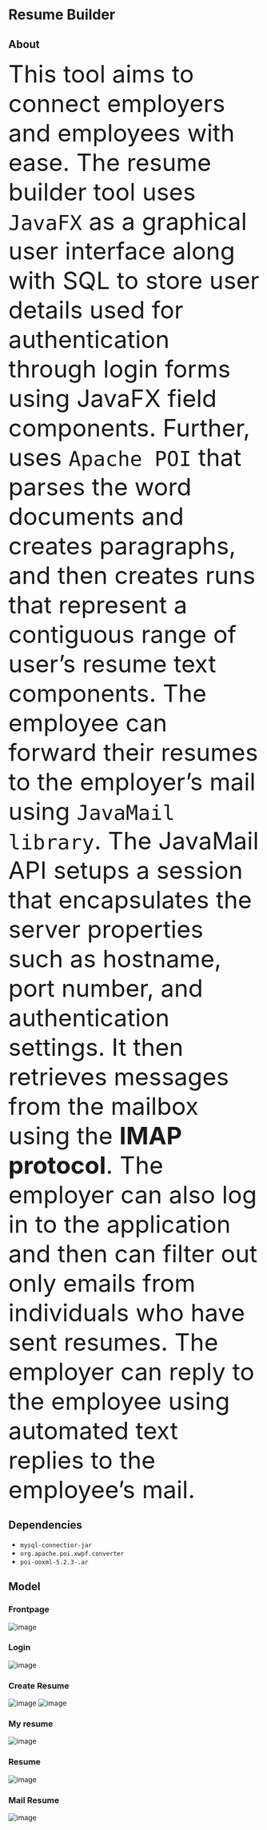 # **Resume Builder**
## **About**
<font size="40"> This tool aims to connect employers and employees with ease. The resume builder tool uses `JavaFX` as a graphical user interface along with SQL to store user details used for authentication through login forms using JavaFX field components. Further, uses `Apache POI` that parses the word documents and creates paragraphs, and then creates runs that represent a contiguous range of user’s resume text components. The employee can forward their resumes to the employer’s mail using `JavaMail library`. The JavaMail API setups a session that encapsulates the server properties such as hostname, port number, and authentication settings. It then retrieves messages from the mailbox using the __IMAP protocol__. The employer can also log in to the application and then can filter out only emails from individuals who have sent resumes. The employer can reply to the employee using automated text replies to the employee’s mail. </font>

## **Dependencies**
- `mysql-connectior-jar`
- `org.apache.poi.xwpf.converter`
- `poi-ooxml-5.2.3-.ar`

## **Model**
### Frontpage
![image](https://github.com/jaivantraja/resume-builder/assets/125119970/e5c35ec6-5ccc-45c1-8d07-ec5579748b11)
### Login
![image](https://github.com/jaivantraja/resume-builder/assets/125119970/9faa44b2-1b1c-43b8-bd07-e6ac350480e4)
### Create Resume
![image](https://github.com/jaivantraja/resume-builder/assets/125119970/2f6a2d45-f0d0-410e-88b7-dce607a3016f)
![image](https://github.com/jaivantraja/resume-builder/assets/125119970/9d95d678-f98f-44f7-a607-d82ea4aee638)
### My resume
![image](https://github.com/jaivantraja/resume-builder/assets/125119970/8d2a4607-1b66-435c-baab-8a36657b05f5)
### Resume
![image](https://github.com/jaivantraja/resume-builder/assets/125119970/11395aa5-da76-48eb-ac1b-64b3c0f1a277)
### Mail Resume
![image](https://github.com/jaivantraja/resume-builder/assets/125119970/a78d284c-65a5-4e7a-b301-5cb69bb3ead4)





